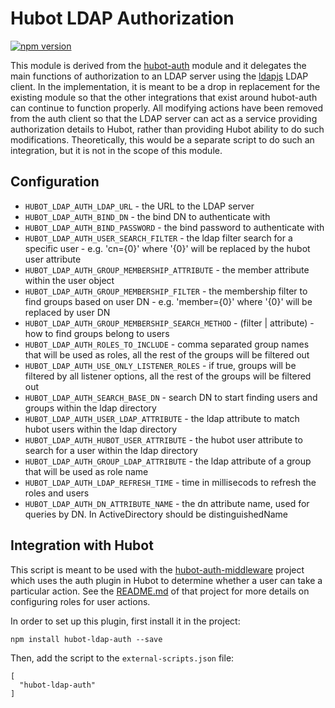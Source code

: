 # Hubot LDAP Authorization

[![npm version](https://badge.fury.io/js/hubot-ldap-auth.svg)](https://badge.fury.io/js/hubot-ldap-auth)

This module is derived from the [hubot-auth](https://github.com/hubot-scripts/hubot-auth) module and it delegates the main functions of authorization to an LDAP server using the [ldapjs](http://ldapjs.org/client.html) LDAP client.  In the implementation, it is meant to be a drop in replacement for the existing module so that the other integrations that exist around hubot-auth can continue to function properly.  All modifying actions have been removed from the auth client so that the LDAP server can act as a service providing authorization details to Hubot, rather than providing Hubot ability to do such modifications.  Theoretically, this would be a separate script to do such an integration, but it is not in the scope of this module.

## Configuration

* `HUBOT_LDAP_AUTH_LDAP_URL` - the URL to the LDAP server
* `HUBOT_LDAP_AUTH_BIND_DN` - the bind DN to authenticate with
* `HUBOT_LDAP_AUTH_BIND_PASSWORD` - the bind password to authenticate with
* `HUBOT_LDAP_AUTH_USER_SEARCH_FILTER` - the ldap filter search for a specific user - e.g. 'cn={0}' where '{0}' will be replaced by the hubot user attribute
* `HUBOT_LDAP_AUTH_GROUP_MEMBERSHIP_ATTRIBUTE` - the member attribute within the user object
* `HUBOT_LDAP_AUTH_GROUP_MEMBERSHIP_FILTER` - the membership filter to find groups based on user DN - e.g. 'member={0}' where '{0}' will be replaced by user DN
* `HUBOT_LDAP_AUTH_GROUP_MEMBERSHIP_SEARCH_METHOD` - (filter | attribute) - how to find groups belong to users
* `HUBOT_LDAP_AUTH_ROLES_TO_INCLUDE` - comma separated group names that will be used as roles, all the rest of the groups will be filtered out
* `HUBOT_LDAP_AUTH_USE_ONLY_LISTENER_ROLES` - if true, groups will be filtered by all listener options, all the rest of the groups will be filtered out
* `HUBOT_LDAP_AUTH_SEARCH_BASE_DN` - search DN to start finding users and groups within the ldap directory
* `HUBOT_LDAP_AUTH_USER_LDAP_ATTRIBUTE` - the ldap attribute to match hubot users within the ldap directory
* `HUBOT_LDAP_AUTH_HUBOT_USER_ATTRIBUTE` - the hubot user attribute to search for a user within the ldap directory
* `HUBOT_LDAP_AUTH_GROUP_LDAP_ATTRIBUTE` - the ldap attribute of a group that will be used as role name
* `HUBOT_LDAP_AUTH_LDAP_REFRESH_TIME` - time in millisecods to refresh the roles and users
* `HUBOT_LDAP_AUTH_DN_ATTRIBUTE_NAME` - the dn attribute name, used for queries by DN. In ActiveDirectory should be distinguishedName

## Integration with Hubot

This script is meant to be used with the [hubot-auth-middleware](https://github.com/HelloFax/hubot-auth-middleware) project which uses the auth plugin in Hubot to determine whether a user can take a particular action.  See the [README.md](https://github.com/HelloFax/hubot-auth-middleware/blob/master/README.md) of that project for more details on configuring roles for user actions.

In order to set up this plugin, first install it in the project:

    npm install hubot-ldap-auth --save

Then, add the script to the `external-scripts.json` file:

    [
      "hubot-ldap-auth"
    ]